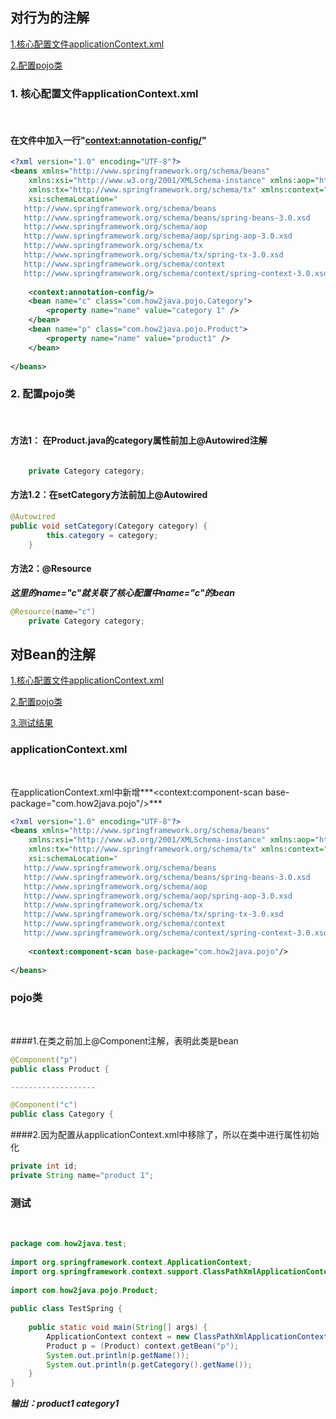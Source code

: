 
## 对行为的注解
[1.核心配置文件applicationContext.xml](#1)<br>

[2.配置pojo类](#2)<br>


<h3 id="1">1. 核心配置文件applicationContext.xml</h3><br>

#### 在文件中加入一行"<context:annotation-config/>"

```xml
<?xml version="1.0" encoding="UTF-8"?>
<beans xmlns="http://www.springframework.org/schema/beans"
    xmlns:xsi="http://www.w3.org/2001/XMLSchema-instance" xmlns:aop="http://www.springframework.org/schema/aop"
    xmlns:tx="http://www.springframework.org/schema/tx" xmlns:context="http://www.springframework.org/schema/context"
    xsi:schemaLocation="
   http://www.springframework.org/schema/beans
   http://www.springframework.org/schema/beans/spring-beans-3.0.xsd
   http://www.springframework.org/schema/aop
   http://www.springframework.org/schema/aop/spring-aop-3.0.xsd
   http://www.springframework.org/schema/tx
   http://www.springframework.org/schema/tx/spring-tx-3.0.xsd
   http://www.springframework.org/schema/context     
   http://www.springframework.org/schema/context/spring-context-3.0.xsd">
  
    <context:annotation-config/>
    <bean name="c" class="com.how2java.pojo.Category">
        <property name="name" value="category 1" />
    </bean>
    <bean name="p" class="com.how2java.pojo.Product">
        <property name="name" value="product1" />
    </bean>
  
</beans>
```

<h3 id="2">2. 配置pojo类</h3><br>

#### 方法1： 在Product.java的category属性前加上@Autowired注解

```java

    private Category category;
```

#### 方法1.2：在setCategory方法前加上@Autowired

```java
@Autowired
public void setCategory(Category category) {
        this.category = category;
    }
```

#### 方法2：@Resource

***这里的name="c"就关联了核心配置中name="c"的bean***
```java
@Resource(name="c")
    private Category category;
```


## 对Bean的注解
[1.核心配置文件applicationContext.xml](#3)<br>

[2.配置pojo类](#4)<br>

[3.测试结果](#5)<br>

<h3 id="3">applicationContext.xml</h3><br>

在applicationContext.xml中新增***<context:component-scan base-package="com.how2java.pojo"/>***

```xml
<?xml version="1.0" encoding="UTF-8"?>
<beans xmlns="http://www.springframework.org/schema/beans"
    xmlns:xsi="http://www.w3.org/2001/XMLSchema-instance" xmlns:aop="http://www.springframework.org/schema/aop"
    xmlns:tx="http://www.springframework.org/schema/tx" xmlns:context="http://www.springframework.org/schema/context"
    xsi:schemaLocation="
   http://www.springframework.org/schema/beans
   http://www.springframework.org/schema/beans/spring-beans-3.0.xsd
   http://www.springframework.org/schema/aop
   http://www.springframework.org/schema/aop/spring-aop-3.0.xsd
   http://www.springframework.org/schema/tx
   http://www.springframework.org/schema/tx/spring-tx-3.0.xsd
   http://www.springframework.org/schema/context     
   http://www.springframework.org/schema/context/spring-context-3.0.xsd">
  
    <context:component-scan base-package="com.how2java.pojo"/>
     
</beans>
```


<h3 id="4">pojo类</h3><br>

####1.在类之前加上@Component注解，表明此类是bean
```java
@Component("p")
public class Product {

-------------------

@Component("c")
public class Category {
```

####2.因为配置从applicationContext.xml中移除了，所以在类中进行属性初始化
```java
private int id;
private String name="product 1";
```

<h3 id="5">测试</h3><br>

```java
package com.how2java.test;
 
import org.springframework.context.ApplicationContext;
import org.springframework.context.support.ClassPathXmlApplicationContext;
 
import com.how2java.pojo.Product;
 
public class TestSpring {
 
    public static void main(String[] args) {
        ApplicationContext context = new ClassPathXmlApplicationContext(new String[] { "applicationContext.xml" });
        Product p = (Product) context.getBean("p");
        System.out.println(p.getName());
        System.out.println(p.getCategory().getName());
    }
}
```

***输出：product1
		category1***

